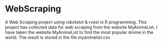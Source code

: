 # WebScraping
A Web Scraping project using robotstxt & rvest in R programming. 
This project has collected data for web scraping from the website MyAnimeList. 
I have taken the website MyAnimeList to find the most popular Anime in the world. 
The result is stored in the file myanimelist.csv
